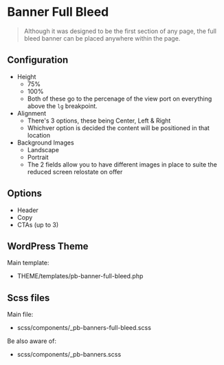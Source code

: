 # Banner Full Bleed

> Although it was designed to be the first section of any page, the full bleed banner can be placed anywhere within the page.

## Configuration
- Height
	- 75%
	- 100%
	- Both of these go to the percenage of the view port on everything above the ```lg``` breakpoint.
- Alignment
	- There's 3 options, these being Center, Left & Right
	- Whichver option is decided the content will be positioned in that location
- Background Images
	- Landscape
	- Portrait
	- The 2 fields allow you to have different images in place to suite the reduced screen relostate on offer

## Options
- Header
- Copy
- CTAs (up to 3)

## WordPress Theme
Main template:
- THEME/templates/pb-banner-full-bleed.php

## Scss files
Main file:
- scss/components/_pb-banners-full-bleed.scss

Be also aware of:
- scss/components/_pb-banners.scss
